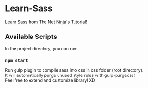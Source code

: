 # Learn-Sass
Learn Sass from The Net Ninja's Tutorial!
## Available Scripts

In the project directory, you can run:

### `npm start`

Run gulp plugin to compile sass into css in css folder (root directory).\
It will automatically purge unused style rules with gulp-purgecss!\
Feel free to extend and customize library! XD